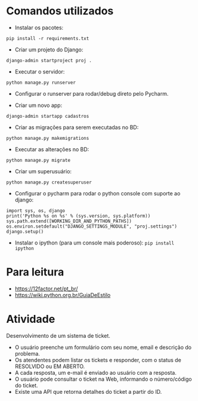 # Comandos utilizados

- Instalar os pacotes:

`pip install -r requirements.txt`

- Criar um projeto do Django:

`django-admin startproject proj .`

- Executar o servidor:

`python manage.py runserver`

- Configurar o runserver para rodar/debug direto pelo Pycharm.

- Criar um novo app:

`django-admin startapp cadastros`

- Criar as migrações para serem executadas no BD:

`python manage.py makemigrations`

- Executar as alterações no BD:

`python manage.py migrate`

- Criar um superusuário:

`python manage.py createsuperuser`


- Configurar o pycharm para rodar o python console com suporte ao django:

```
import sys, os, django
print('Python %s on %s' % (sys.version, sys.platform))
sys.path.extend([WORKING_DIR_AND_PYTHON_PATHS])
os.environ.setdefault("DJANGO_SETTINGS_MODULE", "proj.settings")
django.setup()
```

- Instalar o ipython (para um console mais poderoso): `pip install ipython`


Para leitura
===

 - https://12factor.net/pt_br/
 - https://wiki.python.org.br/GuiaDeEstilo
 
 
Atividade
===

Desenvolvimento de um sistema de ticket.

- O usuário preenche um formulário com seu nome, email e descrição do problema.
- Os atendentes podem listar os tickets e responder, com o status de RESOLVIDO ou EM ABERTO.
- A cada resposta, um e-mail é enviado ao usuário com a resposta.
- O usuário pode consultar o ticket na Web, informando o número/código do ticket.
- Existe uma API que retorna detalhes do ticket a partir do ID.



